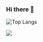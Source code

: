 ### Hi there 👋

![Top Langs](https://github-readme-stats.vercel.app/api/top-langs/?username=oprinmarius&theme=gruvbox&count_private=true&layout=compact)

![](https://visitor-badge.laobi.icu/badge?page_id=oprinmarius)

<!--
**oprinmarius/oprinmarius** is a ✨ _special_ ✨ repository because its `README.md` (this file) appears on your GitHub profile.

Here are some ideas to get you started:

- 🔭 I’m currently working on ...
- 🌱 I’m currently learning ...
- 👯 I’m looking to collaborate on ...
- 🤔 I’m looking for help with ...
- 💬 Ask me about ...
- 📫 How to reach me: ...
- 😄 Pronouns: ...
- ⚡ Fun fact: ...
-->
